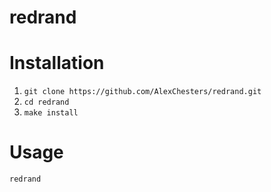 # redrand

# Installation
1. `git clone https://github.com/AlexChesters/redrand.git`
2. `cd redrand`
3. `make install`

# Usage
`redrand`

